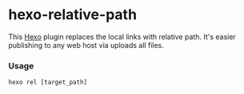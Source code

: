 hexo-relative-path
==================

This [Hexo] plugin replaces the local links with relative path.
It's easier publishing to any web host via uploads all files.

### Usage

```
hexo rel [target_path]
```

[Hexo]: http://zespia.tw/hexo
